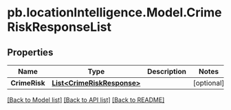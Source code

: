 # pb.locationIntelligence.Model.CrimeRiskResponseList
## Properties

Name | Type | Description | Notes
------------ | ------------- | ------------- | -------------
**CrimeRisk** | [**List&lt;CrimeRiskResponse&gt;**](CrimeRiskResponse.md) |  | [optional] 

[[Back to Model list]](../README.md#documentation-for-models) [[Back to API list]](../README.md#documentation-for-api-endpoints) [[Back to README]](../README.md)

